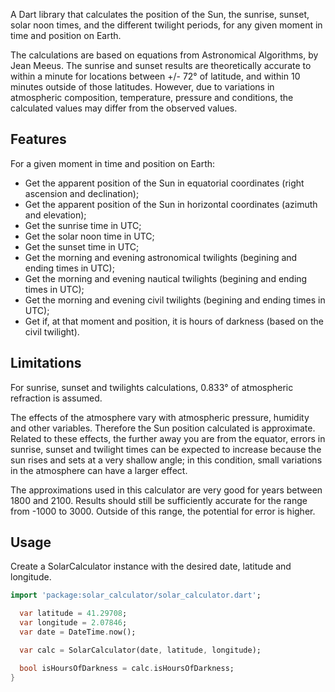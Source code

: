 A Dart library that calculates the position of the Sun, the sunrise, sunset, solar noon times, and the different twilight periods, for any given moment in time and position on Earth.

The calculations are based on equations from Astronomical Algorithms, by Jean Meeus. The sunrise and sunset results are theoretically accurate to within a minute for locations between +/- 72° of latitude, and within 10 minutes outside of those latitudes. However, due to variations in atmospheric composition, temperature, pressure and conditions, the calculated values may differ from the observed values.

## Features

For a given moment in time and position on Earth:

* Get the apparent position of the Sun in equatorial coordinates (right ascension and declination);
* Get the apparent position of the Sun in horizontal coordinates (azimuth and elevation);
* Get the sunrise time in UTC;
* Get the solar noon time in UTC;
* Get the sunset time in UTC;
* Get the morning and evening astronomical twilights (begining and ending times in UTC);
* Get the morning and evening nautical twilights (begining and ending times in UTC);
* Get the morning and evening civil twilights (begining and ending times in UTC);
* Get if, at that moment and position, it is hours of darkness (based on the civil twilight).

## Limitations

For sunrise, sunset and twilights calculations, 0.833° of atmospheric refraction is assumed.

The effects of the atmosphere vary with atmospheric pressure, humidity and other variables. Therefore the Sun position calculated is approximate. Related to these effects, the further away you are from the equator, errors in sunrise, sunset and twilight times can be expected to increase because the sun rises and sets at a very shallow angle; in this condition, small variations in the atmosphere can have a larger effect.

The approximations used in this calculator are very good for years between 1800 and 2100. Results should still be sufficiently accurate for the range from -1000 to 3000. Outside of this range, the potential for error is higher.

## Usage

Create a SolarCalculator instance with the desired date, latitude and longitude.

```dart
import 'package:solar_calculator/solar_calculator.dart';

  var latitude = 41.29708;
  var longitude = 2.07846;
  var date = DateTime.now();

  var calc = SolarCalculator(date, latitude, longitude);

  bool isHoursOfDarkness = calc.isHoursOfDarkness;
}
```